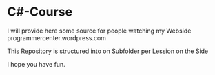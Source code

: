 # C#-Course

I will provide here some source for people watching my Webside programmercenter.wordpress.com

This Repository is structured into on Subfolder per Lession on the Side

I hope you have fun.
